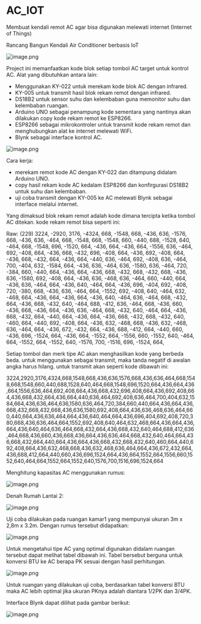 # AC_IOT
Membuat kendali remot AC agar bisa digunakan melewati internet (Internet of Things)

Rancang Bangun Kendali Air Conditioner berbasis IoT

![image.png](https://github.com/Hendra92510/AC_IOT/blob/main/Dokumentasi/alat%20jadi.png)

Project ini memanfaatkan kode blok setiap tombol AC target untuk kontrol AC. 
Alat yang dibutuhkan antara lain:
- Menggunakan KY-022 untuk merekam kode blok AC dengan infrared.
- KY-005 untuk transmit hasil blok rekam remot dengan infrared.
- DS18B2 untuk sensor suhu dan kelembaban guna memonitor suhu dan kelembaban ruangan.
- Arduino UNO sebagai penampung kode sementara yang nantinya akan dilakukan copy kode rekam remot ke ESP8266.
- ESP8266 sebagai mikrokontroler untuk transmit kode rekam remot dan menghubungkan alat ke internet melewati WiFi.
- Blynk sebagai interface kontrol AC.

![image.png](https://github.com/Hendra92510/AC_IOT/blob/main/Dokumentasi/blok%20diagram.png)

Cara kerja:
- merekam remot kode AC dengan KY-022 dan ditampung didalam Arduino UNO.
- copy hasil rekam kode AC kedalam ESP8266 dan konfirgurasi DS18B2 untuk suhu dan kelembaban.
- uji coba transmit dengan KY-005 ke AC melewati Blynk sebagai interface melalui internet.

Yang dimaksud blok rekam remot adalah kode dimana tercipta ketika tombol AC ditekan. kode rekam remot bisa seperti ini:

Raw: (229) 3224, -2920, 3176, -4324, 668, -1548, 668, -436, 636, -1576, 668, -436, 636, -464, 668, -1548, 668, -1548, 660, -440, 688, -1528, 640, -464, 668, -1548, 696, -1520, 664, -436, 664, -436, 664, -1556, 636, -464, 692, -408, 664, -436, 668, -432, 696, -408, 664, -436, 692, -408, 664, -436, 668, -432, 664, -436, 664, -440, 636, -464, 692, -408, 636, -464, 700, -404, 632, -1584, 664, -436, 636, -464, 636, -1580, 636, -464, 720, -384, 660, -440, 664, -436, 664, -436, 668, -432, 668, -432, 668, -436, 636, -1580, 692, -408, 664, -436, 636, -468, 636, -464, 660, -440, 664, -436, 636, -464, 664, -436, 640, -464, 664, -436, 696, -404, 692, -408, 720, -380, 668, -436, 636, -464, 664, -1552, 692, -408, 640, -464, 632, -468, 664, -436, 664, -436, 664, -436, 640, -464, 636, -464, 668, -432, 664, -436, 668, -432, 640, -464, 688, -412, 636, -464, 668, -436, 660, -436, 668, -436, 664, -436, 636, -464, 668, -432, 640, -464, 664, -436, 668, -432, 664, -440, 664, -436, 664, -436, 668, -432, 668, -432, 640, -460, 664, -440, 692, -408, 664, -436, 632, -468, 668, -436, 632, -468, 636, -464, 664, -436, 672, -432, 664, -436, 688, -412, 664, -440, 660, -436, 696, -1524, 664, -436, 664, -1552, 664, -1556, 660, -1552, 640, -464, 664, -1552, 664, -1552, 640, -1576, 700, -1516, 696, -1524, 664,

Setiap tombol dan merk tipe AC akan menghasilkan kode yang berbeda beda. untuk menggunakan sebagai transmit, maka tanda negatif di awalan angka harus hilang. untuk transmit akan seperti kode dibawah ini:

3224,2920,3176,4324,668,1548,668,436,636,1576,668,436,636,464,668,1548,668,1548,660,440,688,1528,640,464,668,1548,696,1520,664,436,664,436,664,1556,636,464,692,408,664,436,668,432,696,408,664,436,692,408,664,436,668,432,664,436,664,440,636,464,692,408,636,464,700,404,632,1584,664,436,636,464,636,1580,636,464,720,384,660,440,664,436,664,436,668,432,668,432,668,436,636,1580,692,408,664,436,636,468,636,464,660,440,664,436,636,464,664,436,640,464,664,436,696,404,692,408,720,380,668,436,636,464,664,1552,692,408,640,464,632,468,664,436,664,436,664,436,640,464,636,464,668,432,664,436,668,432,640,464,688,412,636,464,668,436,660,436,668,436,664,436,636,464,668,432,640,464,664,436,668,432,664,440,664,436,664,436,668,432,668,432,640,460,664,440,692,408,664,436,632,468,668,436,632,468,636,464,664,436,672,432,664,436,688,412,664,440,660,436,696,1524,664,436,664,1552,664,1556,660,1552,640,464,664,1552,664,1552,640,1576,700,1516,696,1524,664

Menghitung kapasitas AC menggunakan rumus:

![image.png](https://github.com/Hendra92510/AC_IOT/blob/main/Dokumentasi/rumus.png)

Denah Rumah Lantai 2:

![image.png](https://github.com/Hendra92510/AC_IOT/blob/main/Dokumentasi/Denah%20rumah.png)

Uji coba dilakukan pada ruangan kamar1 yang mempunyai ukuran 3m x 2,8m x 3.2m.
Dengan rumus tersebut didapatkan:

![image.png](https://github.com/Hendra92510/AC_IOT/blob/main/Dokumentasi/hasil%20rumus.png)

Untuk mengetahui tipe AC yang optimal digunakan didalam ruangan tersebut dapat melihat tabel dibawah ini. Tabel bersebut berguna untuk konversi BTU ke AC berapa PK sesuai dengan hasil perhitungan.

![image.png](https://github.com/Hendra92510/AC_IOT/blob/main/Dokumentasi/tabel%20BTU.png)

Untuk ruangan yang dilakukan uji coba, berdasarkan tabel konversi BTU maka AC lebih optimal jika ukuran PKnya adalah diantara 1/2PK dan 3/4PK.

Interface Blynk dapat dilihat pada gambar berikut:

![image.png](https://github.com/Hendra92510/AC_IOT/blob/main/Dokumentasi/Blynk.png)

